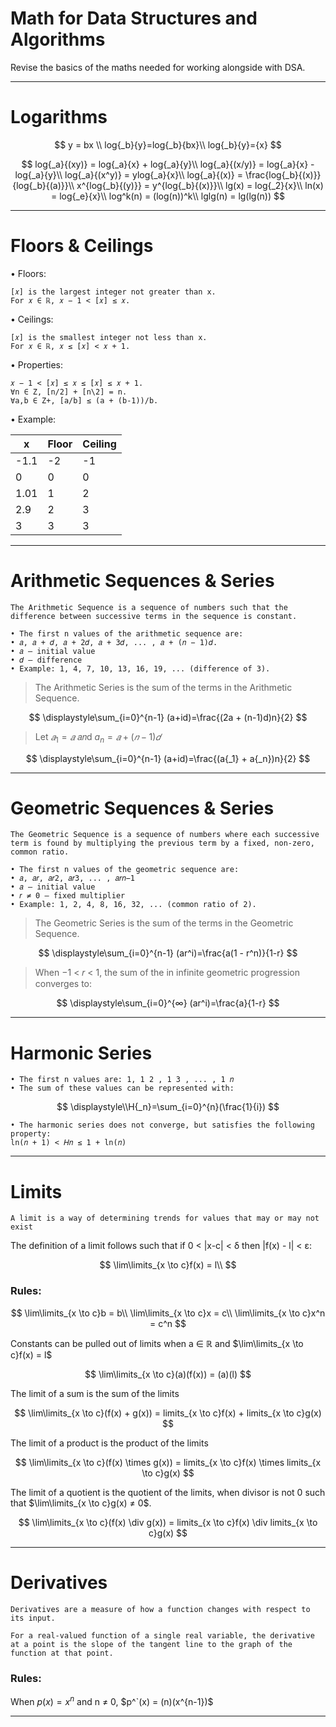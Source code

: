 # Math for Data Structures and Algorithms

Revise the basics of the maths needed for working alongside with DSA.

---
# Logarithms


<!-- $${\color{red}\sum\limits_{\color{lightblue}i=0}^{\color{orange}n} {\color{pink}i}} = \frac{\color{pink}n!}{\color{lightblue}k!(n-k)!}$$ -->

$$
y = bx \\
log{_b}{y}=log{_b}{bx}\\
log{_b}{y}={x}
$$

$$
log{_a}{(xy)}  = log{_a}{x} + log{_a}{y}\\
log{_a}{(x/y)} = log{_a}{x} - log{_a}{y}\\
log{_a}{(x^y)} = ylog{_a}{x}\\
log{_a}{(x)} = \frac{log{_b}{(x)}}{log{_b}{(a)}}\\
x^{log{_b}{(y)}} = y^{log{_b}{(x)}}\\
lg(x) = log{_2}{x}\\
ln(x) = log{_e}{x}\\
log^k(n) = (log(n))^k\\
lglg(n) = lg(lg(n))
$$

---

# Floors & Ceilings

• Floors: 

    [𝑥] is the largest integer not greater than x.
    For 𝑥 ∈ ℝ, 𝑥 − 1 < [𝑥] ≤ 𝑥.

• Ceilings:

    [𝑥] is the smallest integer not less than x.
    For 𝑥 ∈ ℝ, 𝑥 ≤ [𝑥] < 𝑥 + 1.

• Properties:

    𝑥 − 1 < [𝑥] ≤ 𝑥 ≤ [𝑥] ≤ 𝑥 + 1.
    ∀n ∈ Z, [n/2] + [n\2] = n.
    ∀a,b ∈ Z+, [a/b] ≤ (a + (b-1))/b.

• Example:

|x|Floor|Ceiling|
|---|---|---|
|-1.1|-2|-1|
|0|0|0|
|1.01|1|2|
|2.9|2|3|
|3|3|3|

---

# Arithmetic Sequences & Series

`The Arithmetic Sequence is a sequence of numbers such that the difference between successive terms in the sequence is constant.`

    • The first n values of the arithmetic sequence are:
    • 𝑎, 𝑎 + 𝑑, 𝑎 + 2𝑑, 𝑎 + 3𝑑, ... , 𝑎 + (𝑛 − 1)𝑑.
    • 𝑎 – initial value
    • 𝑑 – difference
    • Example: 1, 4, 7, 10, 13, 16, 19, ... (difference of 3).

> The Arithmetic Series is the sum of the terms in the Arithmetic Sequence.

$$
\displaystyle\sum_{i=0}^{n-1} (a+id)=\frac{(2a + (n-1)d)n}{2}
$$

> Let $𝑎{_1} = 𝑎$  𝑎𝑛d $a{_n} = 𝑎 + (𝑛 − 1)𝑑$

$$
\displaystyle\sum_{i=0}^{n-1} (a+id)=\frac{(a{_1} + a{_n})n}{2}
$$

---

# Geometric Sequences & Series

`The Geometric Sequence is a sequence of numbers where each successive term is found by multiplying the previous term by a fixed, non-zero, common ratio.`

    • The first n values of the geometric sequence are:
    • 𝑎, 𝑎𝑟, 𝑎𝑟2, 𝑎𝑟3, ... , 𝑎𝑟𝑛−1
    • 𝑎 – initial value
    • 𝑟 ≠ 0 – fixed multiplier
    • Example: 1, 2, 4, 8, 16, 32, ... (common ratio of 2).

> The Geometric Series is the sum of the terms in the Geometric Sequence.

$$
\displaystyle\sum_{i=0}^{n-1} (ar^i)=\frac{a(1 - r^n)}{1-r}
$$

> When −1 < 𝑟 < 1, the sum of the in infinite geometric progression converges to:

$$
\displaystyle\sum_{i=0}^{∞} (ar^i)=\frac{a}{1-r} 
$$

---

# Harmonic Series

    • The first n values are: 1, 1 2 , 1 3 , ... , 1 𝑛
    • The sum of these values can be represented with:
    
$$
\displaystyle\\H{_n}=\sum_{i=0}^{n}(\frac{1}{i})
$$

    • The harmonic series does not converge, but satisfies the following property:
    ln(𝑛 + 1) < 𝐻𝑛 ≤ 1 + ln(𝑛)

---

# Limits

`A limit is a way of determining trends for values that may or may not exist`

The definition of a limit follows such that if 0 < |x-c| < δ then |f(x) - l| < ɛ:

$$
\lim\limits_{x \to c}f(x) = l\\
$$

### Rules:

$$
\lim\limits_{x \to c}b = b\\
\lim\limits_{x \to c}x = c\\
\lim\limits_{x \to c}x^n = c^n
$$

Constants can be pulled out of limits when a ∈ ℝ and $\lim\limits_{x \to c}f(x) = l$

$$
\lim\limits_{x \to c}(a)(f(x)) = (a)(l)
$$  

The limit of a sum is the sum of the limits

$$
\lim\limits_{x \to c}(f(x) + g(x)) = limits_{x \to c}f(x) + limits_{x \to c}g(x)
$$  

The limit of a product is the product of the limits

$$
\lim\limits_{x \to c}(f(x) \times g(x)) = limits_{x \to c}f(x) \times limits_{x \to c}g(x)
$$ 

The limit of a quotient is the quotient of the limits, when divisor is not 0 such that $\lim\limits_{x \to c}g(x) ≠ 0$.

$$
\lim\limits_{x \to c}(f(x) \div g(x)) = limits_{x \to c}f(x) \div limits_{x \to c}g(x)
$$ 

---

# Derivatives

`Derivatives are a measure of how a function changes with respect to its input.`

    For a real-valued function of a single real variable, the derivative at a point is the slope of the tangent line to the graph of the function at that point.

### Rules:

When $p(x) = x^n$ and  n ≠ 0, $p^`(x) =  (n)(x^{n-1})$

---